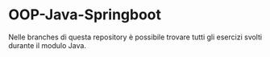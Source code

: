 # OOP-Java-Springboot
Nelle branches di questa repository è possibile trovare tutti gli esercizi svolti durante il modulo Java.
